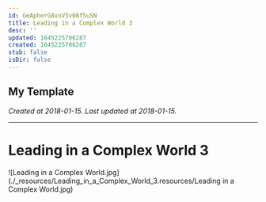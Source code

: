 ```yaml
---
id: GeApherG8xnV3v08f5uSN
title: Leading in a Complex World 3
desc: ''
updated: 1645225706287
created: 1645225706287
stub: false
isDir: false
---
```

My Template
---

_Created at 2018-01-15._
_Last updated at 2018-01-15._




---

# Leading in a Complex World 3


![Leading in a Complex World.jpg](./_resources/Leading_in_a_Complex_World_3.resources/Leading in a Complex World.jpg)

